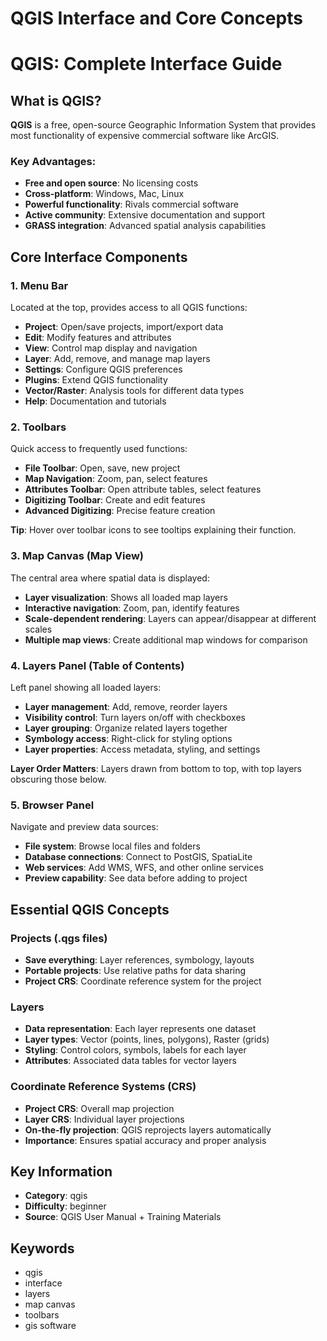 # QGIS Interface and Core Concepts

# QGIS: Complete Interface Guide

## What is QGIS?

**QGIS** is a free, open-source Geographic Information System that provides most functionality of expensive commercial software like ArcGIS.

### Key Advantages:
- **Free and open source**: No licensing costs
- **Cross-platform**: Windows, Mac, Linux
- **Powerful functionality**: Rivals commercial software
- **Active community**: Extensive documentation and support
- **GRASS integration**: Advanced spatial analysis capabilities

## Core Interface Components

### 1. Menu Bar
Located at the top, provides access to all QGIS functions:
- **Project**: Open/save projects, import/export data
- **Edit**: Modify features and attributes
- **View**: Control map display and navigation
- **Layer**: Add, remove, and manage map layers
- **Settings**: Configure QGIS preferences
- **Plugins**: Extend QGIS functionality
- **Vector/Raster**: Analysis tools for different data types
- **Help**: Documentation and tutorials

### 2. Toolbars
Quick access to frequently used functions:
- **File Toolbar**: Open, save, new project
- **Map Navigation**: Zoom, pan, select features
- **Attributes Toolbar**: Open attribute tables, select features
- **Digitizing Toolbar**: Create and edit features
- **Advanced Digitizing**: Precise feature creation

**Tip**: Hover over toolbar icons to see tooltips explaining their function.

### 3. Map Canvas (Map View)
The central area where spatial data is displayed:
- **Layer visualization**: Shows all loaded map layers
- **Interactive navigation**: Zoom, pan, identify features
- **Scale-dependent rendering**: Layers can appear/disappear at different scales
- **Multiple map views**: Create additional map windows for comparison

### 4. Layers Panel (Table of Contents)
Left panel showing all loaded layers:
- **Layer management**: Add, remove, reorder layers
- **Visibility control**: Turn layers on/off with checkboxes
- **Layer grouping**: Organize related layers together
- **Symbology access**: Right-click for styling options
- **Layer properties**: Access metadata, styling, and settings

**Layer Order Matters**: Layers drawn from bottom to top, with top layers obscuring those below.

### 5. Browser Panel
Navigate and preview data sources:
- **File system**: Browse local files and folders
- **Database connections**: Connect to PostGIS, SpatiaLite
- **Web services**: Add WMS, WFS, and other online services
- **Preview capability**: See data before adding to project

## Essential QGIS Concepts

### Projects (.qgs files)
- **Save everything**: Layer references, symbology, layouts
- **Portable projects**: Use relative paths for data sharing
- **Project CRS**: Coordinate reference system for the project

### Layers
- **Data representation**: Each layer represents one dataset
- **Layer types**: Vector (points, lines, polygons), Raster (grids)
- **Styling**: Control colors, symbols, labels for each layer
- **Attributes**: Associated data tables for vector layers

### Coordinate Reference Systems (CRS)
- **Project CRS**: Overall map projection
- **Layer CRS**: Individual layer projections
- **On-the-fly projection**: QGIS reprojects layers automatically
- **Importance**: Ensures spatial accuracy and proper analysis

## Key Information
- **Category**: qgis
- **Difficulty**: beginner
- **Source**: QGIS User Manual + Training Materials

## Keywords
- qgis
- interface
- layers
- map canvas
- toolbars
- gis software
